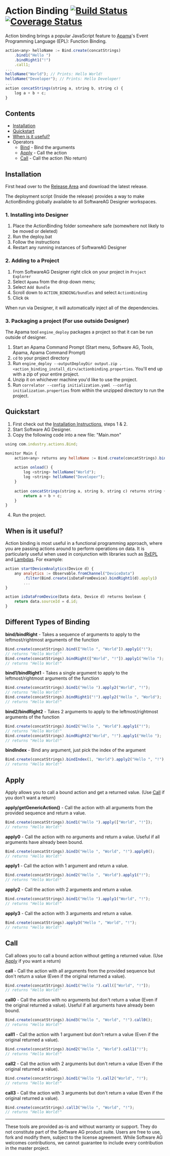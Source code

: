 # Action Binding [![Build Status](https://travis-ci.org/rpeach-sag/apama-action-binding.svg)](https://travis-ci.org/rpeach-sag/apama-action-binding) [![Coverage Status](https://coveralls.io/repos/github/rpeach-sag/apama-action-binding/badge.svg)](https://coveralls.io/github/rpeach-sag/apama-action-binding)

Action binding brings a popular JavaScript feature to [Apama](http://www.apamacommunity.com/)'s Event Programming Language (EPL): Function Binding.
```javascript
action<any> helloName := Bind.create(concatStrings)
	.bind1("Hello ")
	.bindRight1("!")
	.call1;
...
helloName("World"); // Prints: Hello World!
helloName("Developer"); // Prints: Hello Developer!
...
action concatStrings(string a, string b, string c) {
	log a + b + c;
}
```
## Contents
* [Installation](#install)
* [Quickstart](#quickstart)
* [When is it useful?](#usefulness)
* Operators
    *  [Bind](#bind) - Bind the arguments
    *  [Apply](#apply) - Call the action
    *  [Call](#call) - Call the action (No return)

## <a id="install"></a>Installation
First head over to the [Release Area](https://github.com/rpeach-sag/apama-action-binding/releases) and download the latest release.

The deployment script (Inside the release) provides a way to make ActionBinding globally available to all SoftwareAG Designer workspaces.
### 1. Installing into Designer
1. Place the ActionBinding folder somewhere safe (somewhere not likely to be moved or deleted)
2. Run the deploy.bat
3. Follow the instructions
4. Restart any running instances of SoftwareAG Designer

### 2. Adding to a Project
1. From SoftwareAG Designer right click on your project in `Project Explorer`
2. Select `Apama` from the drop down menu;
3. Select `Add Bundle`
4. Scroll down to `ACTION_BINDING/bundles` and select `ActionBinding`
5. Click `Ok`

When run via Designer, it will automatically inject all of the dependencies.

### 3. Packaging a project (For use outside Designer)
The Apama tool `engine_deploy` packages a project so that it can be run outside of designer.
1. Start an Apama Command Prompt (Start menu, Software AG, Tools, Apama, Apama Command Prompt)
2. `cd` to your project directory
3. Run `engine_deploy --outputDeployDir output.zip . <action_binding_install_dir>/actionbinding.properties`.
You'll end up with a zip of your entire project.
4. Unzip it on whichever machine you'd like to use the project.
5. Run `correlator --config initialization.yaml --config initialization.properties` from within the unzipped directory to run the project.

## <a id="quickstart"></a> Quickstart
1.  First check out the  [Installation Instructions](#install), steps 1 & 2.
2. Start Software AG Designer.
3. Copy the following code into a new file: "Main.mon"


```javascript
using com.industry.actions.Bind;

monitor Main {
	action<any> returns any helloName := Bind.create(concatStrings).bind1("Hello ").bindRight1("!").apply1;
	
	action onload() {
		log <string> helloName("World");
		log <string> helloName("Developer");
	}
	
	action concatStrings(string a, string b, string c) returns string {
		return a + b + c;
	}
}
```
4.  Run the project.

## <a id="usefulness"></a> When is it useful?
Action binding is most useful in a functional programming approach, where you are passing actions around to perform operations on data. It is particularly useful when used in conjunction with libraries such as [RxEPL](https://github.com/SoftwareAG/apama-rxepl) and [Lambdas](https://github.com/SoftwareAG/apama-lambdas). 
For example:
```javascript
action startDeviceAnalytics(Device d) {
	any analytics := Observable.fromChannel("DeviceData")
		.filter(Bind.create(isDataFromDevice).bindRight1(d).apply1)
		...
}

action isDataFromDevice(Data data, Device d) returns boolean {
	return data.sourceId = d.id;
}
```
## <a id="bind"></a> Different Types of Binding

**bind/bindRight** - Takes a sequence of arguments to apply to the leftmost/rightmost arguments of the function
```javascript
Bind.create(concatStrings).bind(["Hello ", "World"]).apply1("!");
// returns "Hello World!"
Bind.create(concatStrings).bindRight(["World", "!"]).apply1("Hello ");
// returns "Hello World!"
```
**bind1/bindRight1** - Takes a single argument to apply to the leftmost/rightmost arguments of the function
```javascript
Bind.create(concatStrings).bind1("Hello ").apply2("World", "!");
// returns "Hello World!"
Bind.create(concatStrings).bindRight1("!").apply2("Hello ", "World");
// returns "Hello World!"
```
**bind2/bindRight2** - Takes 2 arguments to apply to the leftmost/rightmost arguments of the function
```javascript
Bind.create(concatStrings).bind2("Hello ", "World").apply1("!");
// returns "Hello World!"
Bind.create(concatStrings).bindRight2("World", "!").apply1("Hello ");
// returns "Hello World!"
```
**bindIndex** - Bind any argument, just pick the index of the argument
```javascript
Bind.create(concatStrings).bindIndex(1, "World").apply2("Hello ", "!");
// returns "Hello World!"
```
## <a id="apply"></a>Apply

Apply allows you to call a bound action and get a returned value. (Use [Call](#call) if you don't want a return)

**apply/getGenericAction()** - Call the action with all arguments from the provided sequence and return a value.
```javascript
Bind.create(concatStrings).bind1("Hello ").apply(["World", "!"]);
// returns "Hello World!"
``` 
**apply0** - Call the action with no arguments and return a value. Useful if all arguments have already been bound.
```javascript
Bind.create(concatStrings).bind3("Hello ", "World", "!").apply0();
// returns "Hello World!"
``` 
**apply1** - Call the action with 1 argument and return a value.
```javascript
Bind.create(concatStrings).bind2("Hello ", "World").apply1("!");
// returns "Hello World!"
``` 
**apply2** - Call the action with 2 arguments and return a value.
```javascript
Bind.create(concatStrings).bind1("Hello ").apply1("World", "!");
// returns "Hello World!"
``` 
**apply3** - Call the action with 3 arguments and return a value.
```javascript
Bind.create(concatStrings).apply3("Hello ", "World", "!");
// returns "Hello World!"
``` 
## <a id="call"></a>Call
Call allows you to call a bound action without getting a returned value. (Use [Apply](#apply) if you want a return)

**call** - Call the action with all arguments from the provided sequence but don't return a value (Even if the original returned a value).
```javascript
Bind.create(concatStrings).bind1("Hello ").call(["World", "!"]);
// returns "Hello World!"
``` 
**call0** - Call the action with no arguments but don't return a value (Even if the original returned a value). Useful if all arguments have already been bound.
```javascript
Bind.create(concatStrings).bind3("Hello ", "World", "!").call0();
// returns "Hello World!"
``` 
**call1** - Call the action with 1 argument but don't return a value (Even if the original returned a value).
```javascript
Bind.create(concatStrings).bind2("Hello ", "World").call1("!");
// returns "Hello World!"
``` 
**call2** - Call the action with 2 arguments but don't return a value (Even if the original returned a value).
```javascript
Bind.create(concatStrings).bind1("Hello ").call2("World", "!");
// returns "Hello World!"
``` 
**call3** - Call the action with 3 arguments but don't return a value (Even if the original returned a value).
```javascript
Bind.create(concatStrings).call3("Hello ", "World", "!");
// returns "Hello World!"
``` 
------------------------------

These tools are provided as-is and without warranty or support. They do not constitute part of the Software AG product suite. Users are free to use, fork and modify them, subject to the license agreement. While Software AG welcomes contributions, we cannot guarantee to include every contribution in the master project.
